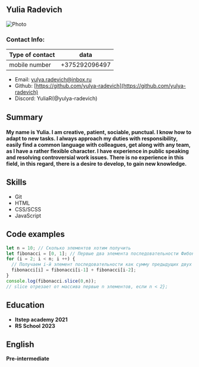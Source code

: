 ## Yulia Radevich
![Photo](https://sun9-59.userapi.com/impg/cjDoer9bJD19-EUQpr21hTMGqi2jgd0ERtejew/E9HG9WRMTwo.jpg?size=720x880&quality=96&sign=f18a4d8f88f20f46417dc5a503a4e881&type=album)
### Contact Info:

| Type of contact  | data |
| --- | --- |
| mobile number | +375292096497  |
+ Email: [yulya.radevich@inbox.ru](yulya.radevich@inbox.ru)
+ Github: [https://github.com/yulya-radevich](https://github.com/yulya-radevich)
+ Discord: YuliaR(@yulya-radevich)

## Summary

#### My name is Yulia. I am creative, patient, sociable, punctual. I know how to adapt to new tasks. I always approach my duties with responsibility, easily find a common language with colleagues, get along with any team, as I have a rather flexible character. I have experience in public speaking and resolving controversial work issues. There is no experience in this field, in this regard, there is a desire to develop, to gain new knowledge.

## Skills
* Git
* HTML
* CSS/SCSS
* JavaScript
## Code examples
``` javascript
let n = 10; // Сколько элементов хотим получить
let fibonacci = [0, 1]; // Первые два элемента последовательности Фибоначчи
for (i = 2; i < n; i ++) {
  // Получаем i-й элемент последовательности как сумму предыдущих двух
  fibonacci[i] = fibonacci[i-1] + fibonacci[i-2];
}
console.log(fibonacci.slice(0,n));
// slice отрезает от массива первые n элементов, если n < 2};
```
## Education
* **Itstep academy 2021**
* **RS School 2023**

## English
**Pre-intermediate**
